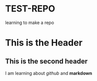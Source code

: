 # TEST-REPO
<p>learning to make a repo
  
This is the Header
==================
This is the second header
-------------------------
I am learning about *github* and **markdown**
